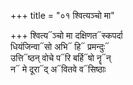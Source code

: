 +++
title = "०१ श्वित्यञ्चो मा"

+++
श्वित्य᳓ञ्चो मा दक्षिणत᳓स्कपर्दा  
धियंजिन्वा᳓सो अभि᳓ हि᳓ प्रमन्दुः᳓  
उत्ति᳓ष्ठन् वोचे प᳓रि बर्हि᳓षो नॄ᳓न्  
न᳓ मे दूरा᳓द् अ᳓वितवे व᳓सिष्ठाः